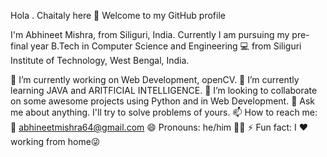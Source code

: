 Hola . Chaitaly here 👋
Welcome to my GitHub profile

I'm Abhineet Mishra, from Siliguri, India. Currently I am pursuing my pre-final year B.Tech in Computer Science and Engineering 💻 from Siliguri Institute of Technology, West Bengal, India.

🔭 I’m currently working on Web Development, openCV.
🌱 I’m currently learning JAVA and ARITFICIAL INTELLIGENCE.
👯 I’m looking to collaborate on some awesome projects using Python and in Web Development.
💬 Ask me about anything. I'll try to solve problems of yours.
📫 How to reach me: 📧 abhineetmishra64@gmail.com
😄 Pronouns: he/him 🧑🏻
⚡ Fun fact: I ❤️ working from home😜
